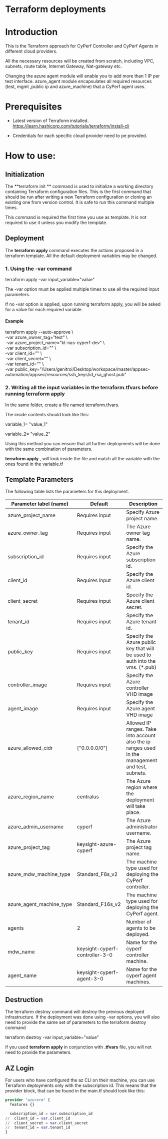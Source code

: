 # Terraform deployments

# Introduction

This is the Terraform approach for CyPerf Controller and CyPerf Agents in different cloud providers.

All the necessary resources will be created from scratch, including VPC, subnets, route table, Internet Gateway, Nat-gateway etc.

Changing the azure agent module will enable you to add more than 1 IP per test interface. azure_agent module encapsulates all required
resources (test, mgmt ,public ip and azure_machine) that a CyPerf agent uses.

# Prerequisites

- Latest version of Terraform installed. https://learn.hashicorp.com/tutorials/terraform/install-cli

- Credentials for each specific cloud provider need to pe provided.

# How to use:

## Initialization

The  **terraform init ** command is used to initialize a working directory containing Terraform configuration files. This is the first command that should be run after writing a new Terraform configuration or cloning an existing one from version control. It is safe to run this command multiple times.

This command is required the first time you use as template. It is not required to use it unless you modify the template.

## Deployment

The  **terraform apply**  command executes the actions proposed in a terraform template. All the default deployment variables may be changed.

### 1. Using the **-var** command

terraform apply -var input\_variable=&quot;value&quot;

The -var option must be applied multiple times to use all the required input parameters.

If no -var option is applied, upon running terraform apply, you will be asked for a value for each required variable.

#### Example

terraform apply --auto-approve \  
-var azure_owner_tag="test" \  
-var azure_project_name="kt-nas-cyperf-dev" \  
-var subscription_id="" \  
-var client_id="" \  
-var client_secret="" \  
-var tenant_id="" \  
-var public_key="/Users/genitroi/Desktop/workspace/master/appsec-automation/appsec/resources/ssh_keys/id_rsa_ghost.pub"

### 2. Writing all the input variables in the terraform.tfvars before running terraform apply

In the same folder, create a file named terraform.tfvars.

The inside contents should look like this:

variable_1= "value\_1"

variable_2= "value\_2"

Using this method you can ensure that all further deployments will be done with the same combination of parameters.

**terraform apply** , will look inside the file and match all the variable with the ones found in the variable.tf
## Template Parameters

The following table lists the parameters for this deployment.

| **Parameter label (name)**                  | **Default**            | **Description**  |
| ----------------------- | ----------------- | ----- |
| azure_project_name     | Requires input   | Specify Azure project name. |
| azure_owner_tag | Requires input | The Azure owner tag name. |
| subscription_id     | Requires input   | Specify the Azure subscription id.    |
| client_id       | Requires input   | Specify the Azure client id.   |
| client_secret     | Requires input     | Specify the Azure client secret.   |
| tenant_id       | Requires input    | Specify the Azure tenant id.   |
| public_key       | Requires input    | Specify the Azure public key that will be used to auth into the vms. (*.pub)   |
| controller_image       | Requires input    | Specify the Azure controller VHD image|
| agent_image | Requires input    | Specify the Azure agent VHD image |
| azure_allowed_cidr      | ["0.0.0.0/0"]       | Allowed IP ranges. Take into account also the ip ranges used in the management and test, subnets. |
| azure_region_name      | centralus       | The Azure region where the deployment will take place. |
| azure_admin_username  | cyperf | The Azure administrator username. |
| azure_project_tag | keysight-azure-cyperf |The Azure project tag name. |
| azure_mdw_machine_type | Standard_F8s_v2 | The machine type used for deploying the CyPerf controller. |
| azure_agent_machine_type   | Standard_F16s_v2   | The machine type used for deploying the CyPerf agent. |
| agents   | 2            | Number of agents to be deployed. |
| mdw_name   | keysight-cyperf-controller-3-0            | Name for the cyperf controller machine. |
| agent_name   | keysight-cyperf-agent-3-0            | Name for the cyperf agent machines. |

## Destruction

The terraform destroy command will destroy the previous deployed infrastructure.
If the deployment was done using -var options, you will also need to provide the same set of parameters to the terraform destroy command

terraform destroy -var input\_variable=&quot;value&quot;

If you used **terraform apply** in conjunction with **.tfvars** file, you will not need to provide the parameters.


## AZ Login

For users who have configured the az CLI on their machine, you can use Terraform deployments only with the subscription id.
This means that the provider block, that can be found in the main.tf should look like this:

```terraform
provider "azurerm" {
  features {}

  subscription_id = var.subscription_id
//  client_id = var.client_id
//  client_secret = var.client_secret
//  tenant_id = var.tenant_id
}
```